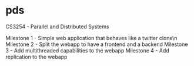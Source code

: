 # pds
CS3254 - Parallel and Distributed Systems

Milestone 1 - Simple web application that behaves like a twitter clone\n
Milestone 2 - Split the webapp to have a frontend and a backend
Milestone 3 - Add multithreaded capabilities to the webapp
Milestone 4 - Add replication to the webapp 
